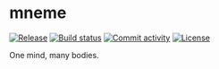 # mneme

[![Release](https://img.shields.io/github/v/release/TheGenk/mneme)](https://img.shields.io/github/v/release/TheGenk/mneme)
[![Build status](https://img.shields.io/github/actions/workflow/status/TheGenk/mneme/main.yml?branch=main)](https://github.com/TheGenk/mneme/actions/workflows/main.yml?query=branch%3Amain)
[![Commit activity](https://img.shields.io/github/commit-activity/m/TheGenk/mneme)](https://img.shields.io/github/commit-activity/m/TheGenk/mneme)
[![License](https://img.shields.io/github/license/TheGenk/mneme)](https://img.shields.io/github/license/TheGenk/mneme)

One mind, many bodies.
